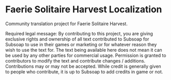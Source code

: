 # Faerie Solitaire Harvest Localization
Community translation project for Faerie Solitaire Harvest. 

Required legal message: By contributing to this project, you are giving exclusive rights and ownership of all text contributed to Subsoap for Subsoap to use in their games or marketing or for whatever reason they wish to use the text for. The text being available here does not mean it can be used by any other parties for commercial usage. Permission is granted to contributors to modify the text and contribute changes / additions. Contributions may or may not be accepted. While credit is generally given to people who contribute, it is up to Subsoap to add credits in game or not.
